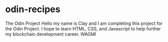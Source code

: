 # odin-recipes
The Odin Project 
Hello my name is Clay and I am completing this project for the Odin Project. I hope to learn HTML, CSS, and Javascript to help further my blockchain development career. WAGMI
